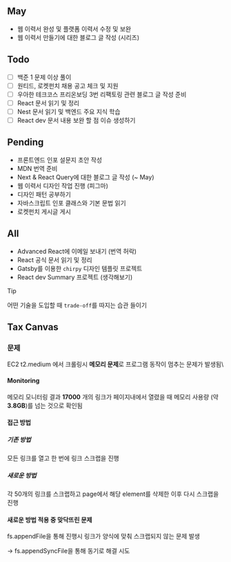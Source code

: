 ## May
- 웹 이력서 완성 및 플랫폼 이력서 수정 및 보완
- 웹 이력서 만들기에 대한 블로그 글 작성 (시리즈)

## Todo
- [ ] 백준 1 문제 이상 풀이
- [ ] 원티드, 로켓펀치 채용 공고 체크 및 지원
- [ ] 우아한 테크코스 프리온보딩 3번 리팩토링 관련 블로그 글 작성 준비
- [ ] React 문서 읽기 및 정리
- [ ] Nest 문서 읽기 및 백엔드 주요 지식 학습
- [ ] React dev 문서 내용 보완 할 점 이슈 생성하기

## Pending
- 프론트엔드 인포 설문지 초안 작성
- MDN 번역 준비
- Next & React Query에 대한 블로그 글 작성 (~ May)
- 웹 이력서 디자인 작업 진행 (피그마) 
- 디자인 패턴 공부하기
- 자바스크립트 인포 클래스와 기본 문법 읽기
- 로켓펀치 게시글 게시


## All
- Advanced React에 이메일 보내기 (번역 허락)
- React 공식 문서 읽기 및 정리
- Gatsby를 이용한 `chirpy` 디자인 템플릿 프로젝트
- React dev Summary 프로젝트 (생각해보기)


> [!tip]
> 어떤 기술을 도입할 때 `trade-off`를 따지는 습관 들이기

## Tax Canvas
### 문제 
EC2 t2.medium 에서 크롤링시 **메모리 문제**로 프로그램 동작이 멈추는 문제가 발생됨\

#### Monitoring
메모리 모니터링 결과 **17000** 개의 링크가 페이지내에서 열렸을 때 메모리 사용량 (약 **3.8GB**)를 넘는 것으로 확인됨

#### 접근 방법

##### 기존 방법
모든 링크를 열고 한 번에 링크 스크랩을 진행

##### 새로운 방법
각 50개의 링크를 스크랩하고 page에서 해당 element를 삭제한 이후 다시 스크랩을 진행


#### 새로운 방법 적용 중 맞닥뜨린 문제
fs.appendFile을 통해 진행시 링크가 양식에 맞춰 스크랩되지 않는 문제 발생

-> fs.appendSyncFile을 통해 동기로 해결 시도
